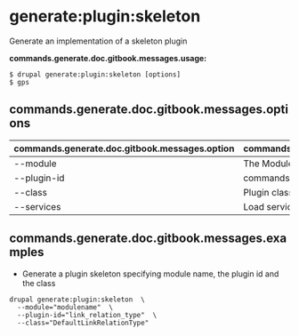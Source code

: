 # generate:plugin:skeleton
Generate an implementation of a skeleton plugin

**commands.generate.doc.gitbook.messages.usage:**
```
$ drupal generate:plugin:skeleton [options]
$ gps
```

## commands.generate.doc.gitbook.messages.options
commands.generate.doc.gitbook.messages.option | commands.generate.doc.gitbook.messages.details
-------|-------------
--module | The Module name.
--plugin-id | commands.generate.plugin.options.plugin-id
--class | Plugin class name
--services | Load services from the container.

## commands.generate.doc.gitbook.messages.examples
* Generate a plugin skeleton specifying module name, the plugin id and the class
```
drupal generate:plugin:skeleton  \
  --module="modulename"  \
  --plugin-id="link_relation_type"  \
  --class="DefaultLinkRelationType"
```

